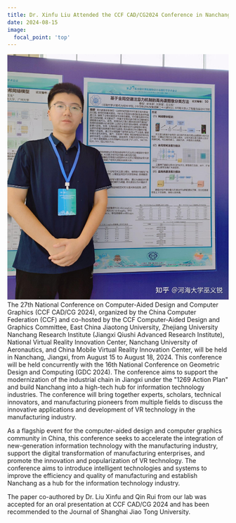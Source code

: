 ```yaml
---
title: Dr. Xinfu Liu Attended the CCF CAD/CG2024 Conference in Nanchang and Delivered an Oral Presentation
date: 2024-08-15
image:
  focal_point: 'top'
---
```

<!--more-->
![lxf](8-15-lxf.jpg)
The 27th National Conference on Computer-Aided Design and Computer Graphics (CCF CAD/CG 2024), organized by the China Computer Federation (CCF) and co-hosted by the CCF Computer-Aided Design and Graphics Committee, East China Jiaotong University, Zhejiang University Nanchang Research Institute (Jiangxi Qiushi Advanced Research Institute), National Virtual Reality Innovation Center, Nanchang University of Aeronautics, and China Mobile Virtual Reality Innovation Center, will be held in Nanchang, Jiangxi, from August 15 to August 18, 2024. This conference will be held concurrently with the 16th National Conference on Geometric Design and Computing (GDC 2024). The conference aims to support the modernization of the industrial chain in Jiangxi under the "1269 Action Plan" and build Nanchang into a high-tech hub for information technology industries. The conference will bring together experts, scholars, technical innovators, and manufacturing pioneers from multiple fields to discuss the innovative applications and development of VR technology in the manufacturing industry.

As a flagship event for the computer-aided design and computer graphics community in China, this conference seeks to accelerate the integration of new-generation information technology with the manufacturing industry, support the digital transformation of manufacturing enterprises, and promote the innovation and popularization of VR technology. The conference aims to introduce intelligent technologies and systems to improve the efficiency and quality of manufacturing and establish Nanchang as a hub for the information technology industry.

The paper co-authored by Dr. Liu Xinfu and Qin Rui from our lab was accepted for an oral presentation at CCF CAD/CG 2024 and has been recommended to the Journal of Shanghai Jiao Tong University.

